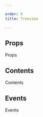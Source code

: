 ```yaml
---

order: 0
title: Treeview

---
```

 
## Props
 
Props
 
## Contents
 
Contents
 
## Events
 
Events
 
